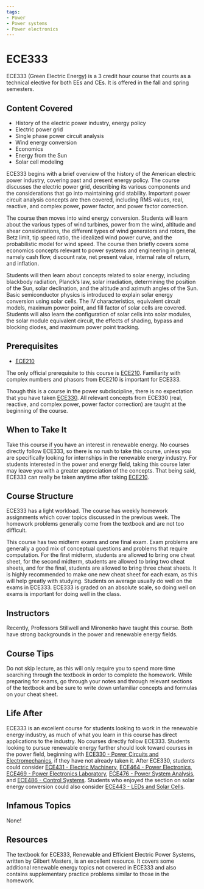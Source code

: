 ```yaml
---
tags:
- Power
- Power systems
- Power electronics
---
```

# ECE333

ECE333 (Green Electric Energy) is a 3 credit hour course that counts as a technical elective for both EEs and CEs.  It is offered in the fall and spring semesters.

## Content Covered

- History of the electric power industry, energy policy
- Electric power grid
- Single phase power circuit analysis
- Wind energy conversion
- Economics
- Energy from the Sun
- Solar cell modeling
  
ECE333 begins with a brief overview of the history of the American electric power industry, covering past and present energy policy.  The course discusses the electric power grid, describing its various components and the considerations that go into maintaining grid stability.  Important power circuit analysis concepts are then covered, including RMS values, real, reactive, and complex power, power factor, and power factor correction. 

The course then moves into wind energy conversion.  Students will learn about the various types of wind turbines, power from the wind, altitude and shear considerations, the different types of wind generators and rotors, the Betz limit, tip speed ratio, the idealized wind power curve, and the probabilistic model for wind speed.  The course then briefly covers some economics concepts relevant to power systems and engineering in general, namely cash flow, discount rate, net present value, internal rate of return, and inflation.  

Students will then learn about concepts related to solar energy, including blackbody radiation, Planck’s law, solar irradiation, determining the position of the Sun, solar declination, and the altitude and azimuth angles of the Sun.  Basic semiconductor physics is introduced to explain solar energy conversion using solar cells.  The IV characteristics, equivalent circuit models, maximum power point, and fill factor of solar cells are covered.  Students will also learn the configuration of solar cells into solar modules, the solar module equivalent circuit, the effects of shading, bypass and blocking diodes, and maximum power point tracking.

## Prerequisites

- [ECE210](ECE210.md)

The only official prerequisite to this course is [ECE210](ECE210.md).  Familiarity with complex numbers and phasors from ECE210 is important for ECE333.  

Though this is a course in the power subdiscipline, there is no expectation that you have taken [ECE330](ECE330.md).  All relevant concepts from ECE330 (real, reactive, and complex power, power factor correction) are taught at the beginning of the course.

## When to Take It

Take this course if you have an interest in renewable energy.  No courses directly follow ECE333, so there is no rush to take this course, unless you are specifically looking for internships in the renewable energy industry.  For students interested in the power and energy field, taking this course later may leave you with a greater appreciation of the concepts.  That being said, ECE333 can really be taken anytime after taking [ECE210](ECE210.md).

## Course Structure

ECE333 has a light workload.  The course has weekly homework assignments which cover topics discussed in the previous week.  The homework problems generally come from the textbook and are not too difficult.  

This course has two midterm exams and one final exam.  Exam problems are generally a good mix of conceptual questions and problems that require computation.  For the first midterm, students are allowed to bring one cheat sheet, for the second midterm, students are allowed to bring two cheat sheets, and for the final, students are allowed to bring three cheat sheets.  It is highly recommended to make one new cheat sheet for each exam, as this will help greatly with studying.  Students on average usually do well on the exams in ECE333.  ECE333 is graded on an absolute scale, so doing well on exams is important for doing well in the class.

## Instructors

Recently, Professors Stillwell and Mironenko have taught this course.  Both have strong backgrounds in the power and renewable energy fields. 

## Course Tips

Do not skip lecture, as this will only require you to spend more time searching through the textbook in order to complete the homework.  While preparing for exams, go through your notes and through relevant sections of the textbook and be sure to write down unfamiliar concepts and formulas on your cheat sheet.

## Life After

ECE333 is an excellent course for students looking to work in the renewable energy industry, as much of what you learn in this course has direct applications to the industry.  No courses directly follow ECE333.  Students looking to pursue renewable energy further should look toward courses in the power field, beginning with [ECE330 - Power Circuits and Electromechanics](ECE330.md), if they have not already taken it.  After ECE330, students could consider [ECE431 - Electric Machinery](ECE431.md), [ECE464 - Power Electronics](ECE464.md), [ECE469 - Power Electronics Laboratory](ECE469.md), [ECE476 - Power System Analysis](ECE476.md), and [ECE486 - Control Systems](ECE486.md).  Students who enjoyed the section on solar energy conversion could also consider [ECE443 - LEDs and Solar Cells](ECE443.md).

## Infamous Topics

None!

## Resources

The textbook for ECE333, Renewable and Efficient Electric Power Systems, written by Gilbert Masters, is an excellent resource.  It covers some additional renewable energy topics not covered in ECE333 and also contains supplementary practice problems similar to those in the homework.  